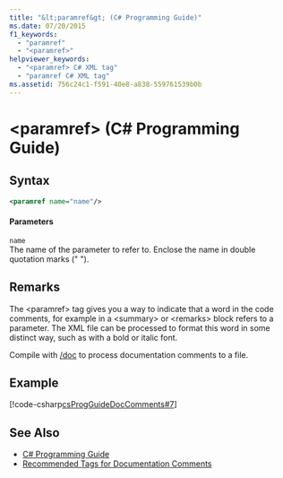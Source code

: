 ```yaml
---
title: "&lt;paramref&gt; (C# Programming Guide)"
ms.date: 07/20/2015
f1_keywords: 
  - "paramref"
  - "<paramref>"
helpviewer_keywords: 
  - "<paramref> C# XML tag"
  - "paramref C# XML tag"
ms.assetid: 756c24c1-f591-40e8-a838-559761539b0b
---
```

# &lt;paramref&gt; (C# Programming Guide)
## Syntax  
  
```xml  
<paramref name="name"/>  
```  
  
#### Parameters  
 `name`  
 The name of the parameter to refer to. Enclose the name in double quotation marks (" ").  
  
## Remarks  
 The \<paramref> tag gives you a way to indicate that a word in the code comments, for example in a \<summary> or \<remarks> block refers to a parameter. The XML file can be processed to format this word in some distinct way, such as with a bold or italic font.  
  
 Compile with [/doc](../../../csharp/language-reference/compiler-options/doc-compiler-option.md) to process documentation comments to a file.  
  
## Example  
 [!code-csharp[csProgGuideDocComments#7](../../../csharp/programming-guide/xmldoc/codesnippet/CSharp/paramref_1.cs)]  
  
## See Also

- [C# Programming Guide](../../../csharp/programming-guide/index.md)  
- [Recommended Tags for Documentation Comments](../../../csharp/programming-guide/xmldoc/recommended-tags-for-documentation-comments.md)
